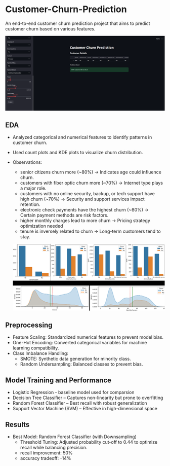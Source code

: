# Customer-Churn-Prediction
An end-to-end customer churn prediction project that aims to predict customer churn based on various features.

![website_image](images/customer_churn_img.png)

## EDA
* Analyzed categorical and numerical features to identify patterns in customer churn.
* Used count plots and KDE plots to visualize churn distribution.
* Observations:
    - senior citizens churn more (~80%) -> Indicates age could influence churn.
    - customers with fiber optic churn more (~70%) -> Internet type plays a major role.
    - customers with no online security, backup, or tech support have high churn (~70%) -> Security and support services impact retention.
    - electronic check payments have the highest churn (~80%) -> Certain payment methods are risk factors.
    - higher monthly charges lead to more churn -> Pricing strategy optimization needed
    - tenure is inversely related to churn ->  Long-term customers tend to stay.
    
    ![eda_image](images/customer_churn_eda.png)

## Preprocessing
* Feature Scaling: Standardized numerical features to prevent model bias.
* One-Hot Encoding: Converted categorical variables for machine learning compatibility.
* Class Imbalance Handling:
    * SMOTE: Synthetic data generation for minority class.
    * Random Undersampling: Balanced classes to prevent bias.

## Model Training and Performance
* Logistic Regression - baseline model used for comparsion
* Decision Tree Classifier – Captures non-linearity but prone to overfitting
* Random Forest Classifier – Best recall with robust generalization
* Support Vector Machine (SVM) – Effective in high-dimensional space

## Results
* Best Model: Random Forest Classifier (with Downsampling)
    * Threshold Tuning: Adjusted probability cut-off to 0.44 to optimize recall while balancing precision.
    * recall improvement: 50%
    * accuracy tradeoff: -14%